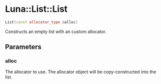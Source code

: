 # Luna::List::List

```c++
List(const allocator_type &alloc)
```

Constructs an empty list with an custom allocator. 



## Parameters
### alloc
The allocator to use. The allocator object will be copy-constructed into the list. 

